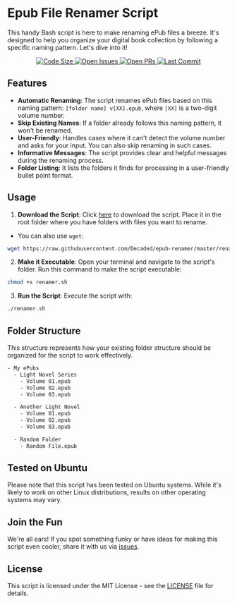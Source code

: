 # Epub File Renamer Script

This handy Bash script is here to make renaming ePub files a breeze. It's designed to help you organize your digital book collection by following a specific naming pattern. Let's
dive into it!

<div align="center">
  <a href="https://github.com/Decaded/epub-renamer">
    <img src="https://img.shields.io/github/languages/code-size/Decaded/epub-renamer" alt="Code Size">
  </a>
  <a href="https://github.com/Decaded/epub-renamer/issues">
    <img src="https://img.shields.io/github/issues/Decaded/epub-renamer" alt="Open Issues">
  </a>
  <a href="https://github.com/Decaded/epub-renamer/pulls">
    <img src="https://img.shields.io/github/issues-pr/Decaded/epub-renamer" alt="Open PRs">
  </a>
  <a href="https://github.com/Decaded/epub-renamer/commits">
    <img src="https://img.shields.io/github/last-commit/Decaded/epub-renamer" alt="Last Commit">
  </a>
</div>

## Features

- **Automatic Renaming**: The script renames ePub files based on this naming pattern: `[folder name] v[XX].epub`, where `[XX]` is a two-digit volume number.
- **Skip Existing Names**: If a folder already follows this naming pattern, it won't be renamed.
- **User-Friendly**: Handles cases where it can't detect the volume number and asks for your input. You can also skip renaming in such cases.
- **Informative Messages**: The script provides clear and helpful messages during the renaming process.
- **Folder Listing**: It lists the folders it finds for processing in a user-friendly bullet point format.

## Usage

1. **Download the Script**: Click [here](https://raw.githubusercontent.com/Decaded/epub-renamer/master/renamer.sh) to download the script. Place it in the root folder where you
   have folders with files you want to rename.

- You can also use `wget`:

```sh
wget https://raw.githubusercontent.com/Decaded/epub-renamer/master/renamer.sh
```

2. **Make it Executable**: Open your terminal and navigate to the script's folder. Run this command to make the script executable:

```sh
chmod +x renamer.sh
```

3. **Run the Script**: Execute the script with:

```sh
./renamer.sh
```

## Folder Structure

This structure represents how your existing folder structure should be organized for the script to work effectively.

```sh
- My ePubs
  - Light Novel Series
    - Volume 01.epub
    - Volume 02.epub
    - Volume 03.epub

  - Another Light Novel
    - Volume 01.epub
    - Volume 02.epub
    - Volume 03.epub

  - Random Folder
    - Random File.epub

```

## Tested on Ubuntu

Please note that this script has been tested on Ubuntu systems. While it's likely to work on other Linux distributions, results on other operating systems may vary.

## Join the Fun

We're all ears! If you spot something funky or have ideas for making this script even cooler, share it with us via [issues](https://github.com/Decaded/epub-renamer/issues).

## License

This script is licensed under the MIT License - see the [LICENSE](LICENSE) file for details.

